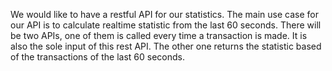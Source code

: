 We would like to have a restful API for our statistics. 
The main use case for our API is to calculate realtime statistic from the last 60 seconds. 
There will be two APIs, one of them is called every time a transaction is made. 
It is also the sole input of this rest API. 
The other one returns the statistic based of the transactions of the last 60 seconds.
